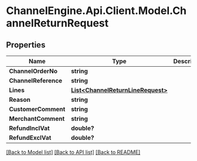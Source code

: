 # ChannelEngine.Api.Client.Model.ChannelReturnRequest
## Properties

Name | Type | Description | Notes
------------ | ------------- | ------------- | -------------
**ChannelOrderNo** | **string** |  | 
**ChannelReference** | **string** |  | 
**Lines** | [**List&lt;ChannelReturnLineRequest&gt;**](ChannelReturnLineRequest.md) |  | 
**Reason** | **string** |  | [optional] 
**CustomerComment** | **string** |  | [optional] 
**MerchantComment** | **string** |  | [optional] 
**RefundInclVat** | **double?** |  | [optional] 
**RefundExclVat** | **double?** |  | [optional] 

[[Back to Model list]](../README.md#documentation-for-models) [[Back to API list]](../README.md#documentation-for-api-endpoints) [[Back to README]](../README.md)

